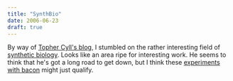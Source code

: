 ```yaml
---
title: "SynthBio"
date: 2006-06-23
draft: true
---
```

By way of [Topher Cyll's blog](https://web.archive.org/web/20070613015007/http://cyll.org/blog/bio/2006-06-22-butihatepondlife.html), I stumbled on the rather interesting field of [synthetic biology](https://web.archive.org/web/20070613015007/http://syntheticbiology.org/). Looks like an area ripe for interesting work. He seems to think that he's got a long road to get down, but I think these [experiments with bacon](https://web.archive.org/web/20070613015007/http://cyll.org/blog/life/2006-06-20-hotbaconpictures.html) might just qualify.
